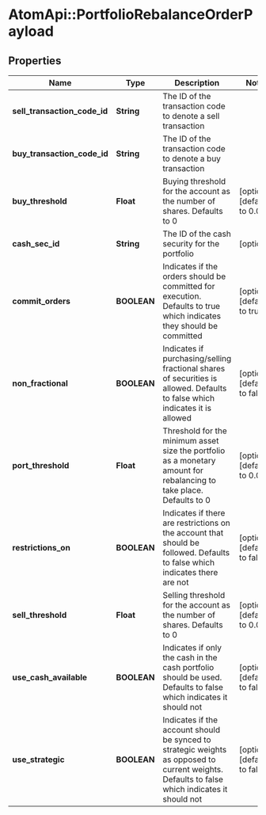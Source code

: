 # AtomApi::PortfolioRebalanceOrderPayload

## Properties
Name | Type | Description | Notes
------------ | ------------- | ------------- | -------------
**sell_transaction_code_id** | **String** | The ID of the transaction code to denote a sell transaction | 
**buy_transaction_code_id** | **String** | The ID of the transaction code to denote a buy transaction | 
**buy_threshold** | **Float** | Buying threshold for the account as the number of shares. Defaults to 0 | [optional] [default to 0.0]
**cash_sec_id** | **String** | The ID of the cash security for the portfolio | [optional] 
**commit_orders** | **BOOLEAN** | Indicates if the orders should be committed for execution. Defaults to true which indicates they should be committed | [optional] [default to true]
**non_fractional** | **BOOLEAN** | Indicates if purchasing/selling fractional shares of securities is allowed. Defaults to false which indicates it is allowed | [optional] [default to false]
**port_threshold** | **Float** | Threshold for the minimum asset size the portfolio as a monetary amount for rebalancing to take place. Defaults to 0 | [optional] [default to 0.0]
**restrictions_on** | **BOOLEAN** | Indicates if there are restrictions on the account that should be followed. Defaults to false which indicates there are not | [optional] [default to false]
**sell_threshold** | **Float** | Selling threshold for the account as the number of shares. Defaults to 0 | [optional] [default to 0.0]
**use_cash_available** | **BOOLEAN** | Indicates if only the cash in the cash portfolio should be used. Defaults to false which indicates it should not | [optional] [default to false]
**use_strategic** | **BOOLEAN** | Indicates if the account should be synced to strategic weights as opposed to current weights. Defaults to false which indicates it should not | [optional] [default to false]


